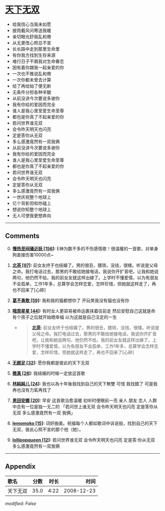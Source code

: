 # [天下无双](https://music.163.com/song?id=30569030)

* 给我信心当我未如愿
* 披雨戴风问寒送我暖
* 亲切眼光舒我乱和倦
* 从无更改心照总不宣
* 长长路中走到那里生命里
* 有你我方找到生存来源
* 难行日子不屑我对生命眷恋
* 因有着你跟我一起亲爱的你
* 一次也不推说乱和倦
* 一次你都未曾去计算
* 给了再给始了便无断
* 无条件分担各种辛酸
* 从前没讲今次要说多谢你
* 我有你给的爱因而完全
* 谁人是我心里至爱生命至尊
* 都也是你真了不起亲爱的你
* 若问世界谁无双
* 会令昨天明天也闪亮
* 定是答你从无双
* 多么感激竟然有一双我俩
* 从前没讲今次要说多谢你
* 我有你给的爱因而完全
* 谁人是我心里至爱生命至尊
* 都也是你真了不起亲爱的你
* 若问世界谁无双
* 会令昨天明天也闪亮
* 定是答你从无双
* 多么感激竟然有一双我俩
* 一世庆祝整个地球上
* 亿个背影但和你碰上
* 想说你知整个地球上
* 无人可使我更想奔向


---

## Comments
0. **[慢热至闷骚近妖 \[156\]](https://music.163.com/#/user/home?id=50902328):** E神为数不多的不伤感情歌！很温暖的一首歌，对单身狗直接伤害10000点~

1. **[北茶 \[97\]](https://music.163.com/#/user/home?id=31045369):** 前女友终于也结婚了。男的很丑，猥琐，没钱，很矮。听说是父母之命。我打电话过去，那男的不敢给她接电话，我说你开扩音吧，让我和她说两句，他仍然不给。我的前女友就这样出嫁了。上学时不懂爱情，以为有朋友不会孤单，工作1年多，总算学会怎样恋爱，怎样珍惜，但她就这样走了，再也不回来了[心碎]

2. **[葛不勇敢 \[59\]](https://music.163.com/#/user/home?id=96427116):** 我和我的猫都想你了 开玩笑我没有猫也没有你

3. **[哦周星星 \[44\]](https://music.163.com/#/user/home?id=9058202):** 有时女人更容易被命运裹挟着往前走 然后安慰自己这就是命 有个孩子之后就开始晒幸福 以为这就是自己注定的一生
	* > **[北茶](https://music.163.com/#/user/home?id=31045369):** 前女友终于也结婚了。男的很丑，猥琐，没钱，很矮。听说是父母之命。我打电话过去，那男的不敢给她接电话，我说你开扩音吧，让我和她说两句，他仍然不给。我的前女友就这样出嫁了。上学时不懂爱情，以为有朋友不会孤单，工作1年多，总算学会怎样恋爱，怎样珍惜，但她就这样走了，再也不回来了[心碎]

4. **[无颜足 \[32\]](https://music.163.com/#/user/home?id=87510868):** 愿你我都是彼此的天下无双

5. **[微真 \[28\]](https://music.163.com/#/user/home?id=71014551):** 我结婚的时候一定放这首歌

6. **[林純純儿 \[24\]](https://music.163.com/#/user/home?id=80795313):** 我也以為十年後我找到自己的天下無雙 可惜 我找錯了 可是我再也沒有力氣再找了

7. **[恩田安娜 \[20\]](https://music.163.com/#/user/home?id=60277629):** 早安 这首歌治愈温暖 初听时便眼前一亮 亲人 朋友 恋人 人群中总有一位是独一无二的 「若问世上谁无双 会令昨天明天也闪亮 定是答你从无双 多么感激竟然有一双 我俩」

8. **[lemomoko \[15\]](https://music.163.com/#/user/home?id=100930966):** 词好曲美。祝福每个人都如歌词中诉说般，找到自己的天下无双，彼此心照不宣的那个他（她）。

9. **[lollipopqueen \[12\]](https://music.163.com/#/user/home?id=99522871):** 若问世界谁无双 会令昨天明天也闪亮 定是答:你从无双 多么感激竟然有一双我俩



---

## Appendix

|歌名|分数|时长|时间|
|:---|:---:|---:|---:|
|天下无双|35.0|4:22|2008-12-23

*modified: False*